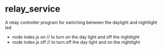 # relay_service

A relay controller program for switching between the daylight and nightlight led 

* node index.js on  // to turn on the day light and off the nightlight
* node index.js off // to turn off the day light and on the nightlight
